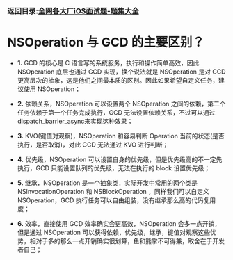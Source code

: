 ### 返回目录:[全网各大厂iOS面试题-题集大全](https://github.com/LGBamboo/iOS-Advanced)

# NSOperation 与 GCD 的主要区别？

* **1.** GCD 的核心是 C 语言写的系统服务，执行和操作简单高效，因此 NSOperation 底层也通过 GCD 实现，换个说法就是 NSOperation 是对 GCD 更高层次的抽象，这是他们之间最本质的区别。因此如果希望自定义任务，建议使用 NSOperation；

* **2.** 依赖关系，NSOperation 可以设置两个 NSOperation 之间的依赖，第二个任务依赖于第一个任务完成执行，GCD 无法设置依赖关系，不过可以通过dispatch_barrier_async来实现这种效果；

* **3.** KVO(键值对观察)，NSOperation 和容易判断 Operation 当前的状态(是否执行，是否取消)，对此 GCD 无法通过 KVO 进行判断；

* **4.** 优先级，NSOperation 可以设置自身的优先级，但是优先级高的不一定先执行，GCD 只能设置队列的优先级，无法在执行的 block 设置优先级；

* **5.** 继承，NSOperation 是一个抽象类，实际开发中常用的两个类是 NSInvocationOperation 和 NSBlockOperation ，同样我们可以自定义 NSOperation，GCD 执行任务可以自由组装，没有继承那么高的代码复用度；

* **6.** 效率，直接使用 GCD 效率确实会更高效，NSOperation 会多一点开销，但是通过 NSOperation 可以获得依赖，优先级，继承，键值对观察这些优势，相对于多的那么一点开销确实很划算，鱼和熊掌不可得兼，取舍在于开发者自己；

